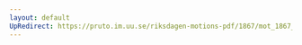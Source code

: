 ```yaml
---
layout: default
UpRedirect: https://pruto.im.uu.se/riksdagen-motions-pdf/1867/mot_1867__ak__63.pdf
---
```

